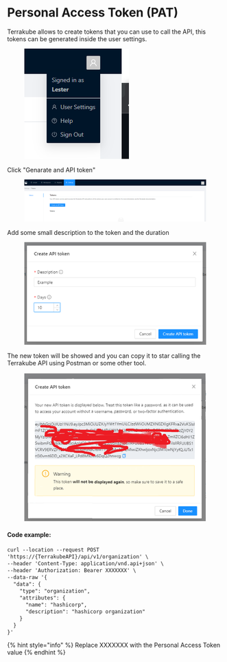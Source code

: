 # Personal Access Token (PAT)

Terrakube allows to create tokens that you can use to call the API, this tokens can be generated inside the user settings.

<figure><img src="../.gitbook/assets/image (1) (1).png" alt=""><figcaption></figcaption></figure>

Click "Genarate and API token"&#x20;

<figure><img src="../.gitbook/assets/image (1).png" alt=""><figcaption></figcaption></figure>

Add some small description to the token and the duration

<figure><img src="../.gitbook/assets/image (3).png" alt=""><figcaption></figcaption></figure>

The new token will be showed and you can copy it to star calling the Terrakube API using Postman or some other tool.

<figure><img src="../.gitbook/assets/image (25).png" alt=""><figcaption></figcaption></figure>

#### Code example:

```
curl --location --request POST 'https://{TerrakubeAPI}/api/v1/organization' \
--header 'Content-Type: application/vnd.api+json' \
--header 'Authorization: Bearer XXXXXXX' \
--data-raw '{
  "data": {
    "type": "organization",
    "attributes": {
      "name": "hashicorp",
      "description": "hashicorp organization"
    }
  }
}'
```

{% hint style="info" %}
Replace XXXXXXX with the Personal Access Token value
{% endhint %}
